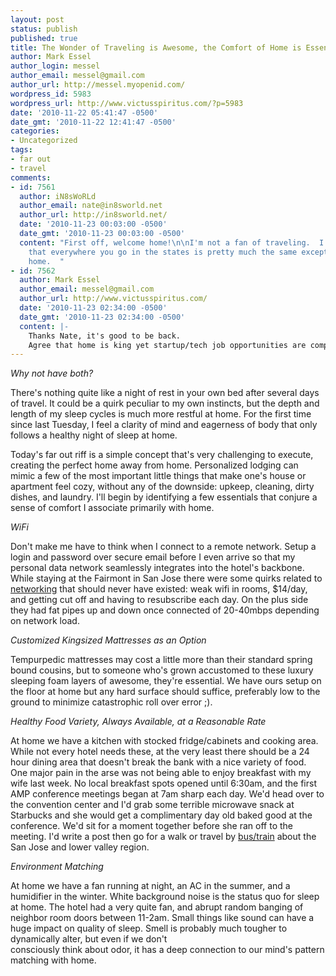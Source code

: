 ```yaml
---
layout: post
status: publish
published: true
title: The Wonder of Traveling is Awesome, the Comfort of Home is Essential
author: Mark Essel
author_login: messel
author_email: messel@gmail.com
author_url: http://messel.myopenid.com/
wordpress_id: 5983
wordpress_url: http://www.victusspiritus.com/?p=5983
date: '2010-11-22 05:41:47 -0500'
date_gmt: '2010-11-22 12:41:47 -0500'
categories:
- Uncategorized
tags:
- far out
- travel
comments:
- id: 7561
  author: iN8sWoRLd
  author_email: nate@in8sworld.net
  author_url: http://in8sworld.net/
  date: '2010-11-23 00:03:00 -0500'
  date_gmt: '2010-11-23 00:03:00 -0500'
  content: "First off, welcome home!\n\nI'm not a fan of traveling.  I'm a firm believer
    that everywhere you go in the states is pretty much the same except for one place:
    home.  "
- id: 7562
  author: Mark Essel
  author_email: messel@gmail.com
  author_url: http://www.victusspiritus.com/
  date: '2010-11-23 02:34:00 -0500'
  date_gmt: '2010-11-23 02:34:00 -0500'
  content: |-
    Thanks Nate, it's good to be back.
    Agree that home is king yet startup/tech job opportunities are compelling attractions in Silicon Valley, Boulder, and NYC compared to where we live.
---
```

<p><a href="http://www.victusspiritus.com/wp-content/uploads/2010/11/20101122-075023.jpg"><img src="http://www.victusspiritus.com/wp-content/uploads/2010/11/20101122-075023.jpg" alt="" class="alignnone size-full" /></a><br />
<I>Why not have both?</I></p>
<p>There's nothing quite like a night of rest in your own bed after several days of travel. It could be a quirk peculiar to my own instincts, but the depth and length of my sleep cycles is much more restful at home. For the first time since last Tuesday, I feel a clarity of mind and eagerness of body that only follows a healthy night of sleep at home.</p>
<p>Today's far out riff is a simple concept that's very challenging to execute, creating the perfect home away from home. Personalized lodging can mimic a few of the most important little things that make one's house or apartment feel cozy, without any of the downside: upkeep, cleaning, dirty dishes, and laundry. I'll begin by identifying a few essentials that conjure a sense of comfort I associate primarily with home.</p>
<p><I>WiFi</I></p>
<p>Don't make me have to think when I connect to a remote network. Setup a login and password over secure email before I even arrive so that my personal data network seamlessly integrates into the hotel's backbone. While staying at the Fairmont in San Jose there were some quirks related to <a href="http://www.victusspiritus.com/2010/11/18/net-fluctuations-in-san-jose-64kbps-to-23mbps/">networking</a> that should never have existed: weak wifi in rooms, $14/day, and getting cut off and having to resubscribe each day. On the plus side they had fat pipes up and down once connected of 20-40mbps depending on network load.</p>
<p><I>Customized Kingsized Mattresses as an Option</I></p>
<p>Tempurpedic mattresses may cost a little more than their standard spring bound cousins, but to someone who's grown accustomed to these luxury sleeping foam layers of awesome, they're essential. We have ours setup on the floor at home but any hard surface should suffice, preferably low to the ground to minimize catastrophic roll over error ;).</p>
<p><I>Healthy Food Variety, Always Available, at a Reasonable Rate</I></p>
<p>At home we have a kitchen with stocked fridge/cabinets and cooking area. While not every hotel needs these, at the very least there should be a 24 hour dining area that doesn't break the bank with a nice variety of food. One major pain in the arse was not being able to enjoy breakfast with my wife last week. No local breakfast spots opened until 6:30am, and the first AMP conference meetings began at 7am sharp each day. We'd head over to the convention center and I'd grab some terrible microwave snack at Starbucks and she would get a complimentary day old baked good at the conference. We'd sit for a moment together before she ran off to the meeting. I'd write a post then go for a walk or travel by <a href="http://www.victusspiritus.com/2010/11/21/wrapping-up-the-silicon-valley-tour/">bus/train</a> about the San Jose and lower valley region.</p>
<p><I>Environment Matching</I></p>
<p>At home we have a fan running at night, an AC in the summer, and a humidifier in the winter. White background noise is the status quo for sleep at home. The hotel had a very quite fan, and abrupt random banging of neighbor room doors between 11-2am. Small things like sound can have a huge impact on quality of sleep. Smell is probably much tougher to dynamically alter, but even if we don't<br />
consciously think about odor, it has a deep connection to our mind's pattern matching with home.</p>
